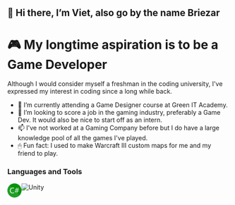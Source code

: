 ## 👋 Hi there, I’m Viet, also go by the name Briezar

# 🎮 My longtime aspiration is to be a Game Developer
Although I would consider myself a freshman in the coding university, I've expressed my interest in coding since a long while back.

- 🌱 I’m currently attending a Game Designer course at Green IT Academy.
- 🎈 I’m looking to score a job in the gaming industry, preferably a Game Dev. It would also be nice to start off as an intern.
- 📫 I've not worked at a Gaming Company before but I do have a large knowledge pool of all the games I've played.
- 🖱 Fun fact: I used to make Warcraft III custom maps for me and my friend to play.

### Languages and Tools
<img align="left" alt="C#" height="32" src="https://raw.githubusercontent.com/github/explore/80688e429a7d4ef2fca1e82350fe8e3517d3494d/topics/csharp/csharp.png" />
<img align="left" alt="Unity" height="32" src="https://upload.wikimedia.org/wikipedia/commons/thumb/c/c4/Unity_2021.svg/1920px-Unity_2021.svg.png" />
